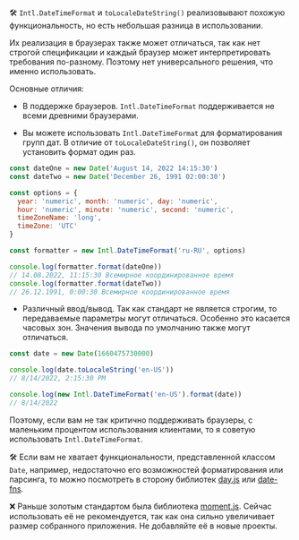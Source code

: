 🛠 `Intl.DateTimeFormat` и `toLocaleDateString()` реализовывают похожую функциональность, но есть небольшая разница в использовании.

Их реализация в браузерах также может отличаться, так как нет строгой спецификации и каждый браузер может интерпретировать требования по-разному. Поэтому нет универсального решения, что именно использовать.

Основные отличия:

- В поддержке браузеров. `Intl.DateTimeFormat` поддерживается не всеми древними браузерами.

- Вы можете использовать `Intl.DateTimeFormat` для форматирования групп дат. В отличие от `toLocaleDateString()`, он позволяет установить формат один раз.

```js
const dateOne = new Date('August 14, 2022 14:15:30')
const dateTwo = new Date('December 26, 1991 02:00:30')

const options = {
  year: 'numeric', month: 'numeric', day: 'numeric',
  hour: 'numeric', minute: 'numeric', second: 'numeric',
  timeZoneName: 'long',
  timeZone: 'UTC'
}

const formatter = new Intl.DateTimeFormat('ru-RU', options)

console.log(formatter.format(dateOne))
// 14.08.2022, 11:15:30 Всемирное координированное время
console.log(formatter.format(dateTwo))
// 26.12.1991, 0:00:30 Всемирное координированное время
```

- Различный ввод/вывод. Так как стандарт не является строгим, то передаваемые параметры могут отличаться. Особенно это касается часовых зон. Значения вывода по умолчанию также могут отличаться.

```js
const date = new Date(1660475730000)

console.log(date.toLocaleString('en-US'))
// 8/14/2022, 2:15:30 PM

console.log(new Intl.DateTimeFormat('en-US').format(date))
// 8/14/2022
```

Поэтому, если вам не так критично поддерживать браузеры, с маленьким процентом использования клиентами, то я советую использовать `Intl.DateTimeFormat`.

🛠 Если вам не хватает функциональности, представленной классом `Date`, например, недостаточно его возможностей форматирования или парсинга, то можно посмотреть в сторону библиотек [day.js](https://day.js.org/docs/en) или [date-fns](https://date-fns.org/docs/Getting-Started).

❌ Раньше золотым стандартом была библиотека [moment.js](https://momentjs.com/). Сейчас использовать её не рекомендуется, так как она сильно увеличивает размер собранного приложения. Не добавляйте её в новые проекты.
